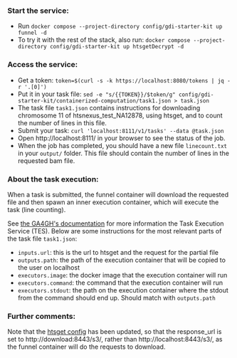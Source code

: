 ### Start the service:
- Run `docker compose --project-directory config/gdi-starter-kit up funnel -d`
- To try it with the rest of the stack, also run:
`docker compose --project-directory config/gdi-starter-kit up htsgetDecrypt -d`


### Access the service:
- Get a token:
    `token=$(curl -s -k https://localhost:8080/tokens | jq -r '.[0]')`
- Put it in your task file:
      `sed -e "s/{{TOKEN}}/$token/g" config/gdi-starter-kit/containerized-computation/task1.json > task.json`
- The task file `task1.json` contains instructions for downloading chromosome 11 of htsnexus_test_NA12878,
  using htsget, and to count the number of lines in this file.
- Submit your task: `curl 'localhost:8111/v1/tasks' --data @task.json`
- Open http://localhost:8111/ in your browser to see the status of the job.
- When the job has completed, you should have a new file `linecount.txt` in your `output/`
  folder. This file should contain the number of lines in the requested bam file.


### About the task execution:
When a task is submitted, the funnel container will download the requested
file and then spawn an inner execution container, which will execute the task (line
counting).

See [the GA4GH's documentation](https://www.ga4gh.org/product/task-execution-service-tes/) for more information the Task Execution Service (TES).
Below are some instructions for the most relevant parts of the task file `task1.json`:
-  `inputs.url`: this is the url to htsget and the request for the partial file
-  `outputs.path`: the path of the execution container that will be copied to the user on localhost
-  `executors.image`: the docker image that the execution container will run
-  `executors.command`: the command that the execution container will run
-  `executors.stdout`: the path on the execution container where the stdout from the command should end up. Should match with `outputs.path`


### Further comments:
Note that the [htsget config](https://github.com/NBISweden/ejprd/blob/feat/add_containerized_compute/config/gdi-starter-kit/config/decrypt-config.toml#L17) has been updated, so that the response_url is set to http://download:8443/s3/,
rather than http://localhost:8443/s3/, as the funnel container will do the requests to download.
